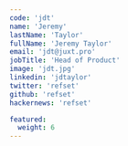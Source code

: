 ```yaml
---
code: 'jdt'
name: 'Jeremy'
lastName: 'Taylor'
fullName: 'Jeremy Taylor'
email: 'jdt@juxt.pro'
jobTitle: 'Head of Product'
image: 'jdt.jpg'
linkedin: 'jdtaylor'
twitter: 'refset'
github: 'refset'
hackernews: 'refset'

featured:
  weight: 6
---
```

